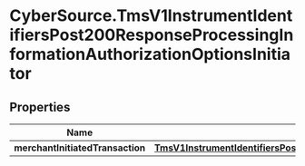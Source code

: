 # CyberSource.TmsV1InstrumentIdentifiersPost200ResponseProcessingInformationAuthorizationOptionsInitiator

## Properties
Name | Type | Description | Notes
------------ | ------------- | ------------- | -------------
**merchantInitiatedTransaction** | [**TmsV1InstrumentIdentifiersPost200ResponseProcessingInformationAuthorizationOptionsInitiatorMerchantInitiatedTransaction**](TmsV1InstrumentIdentifiersPost200ResponseProcessingInformationAuthorizationOptionsInitiatorMerchantInitiatedTransaction.md) |  | [optional] 


